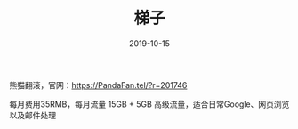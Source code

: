 ﻿---
layout: post
title: 梯子
date: 2019-10-15
categories: blog
tags: [IT]
description: 优质稳定。
---

熊猫翻滚，官网：https://PandaFan.tel/?r=201746

每月费用35RMB，每月流量 15GB + 5GB 高级流量，适合日常Google、网页浏览以及邮件处理












